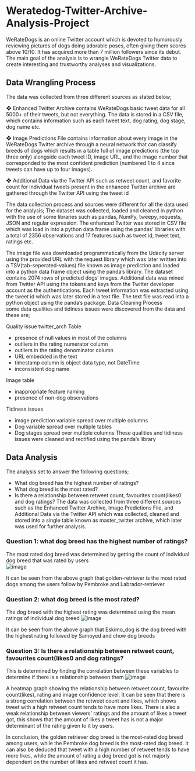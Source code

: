 # Weratedog-Twitter-Archive-Analysis-Project

WeRateDogs is an online Twitter account which is devoted to humorously reviewing pictures of dogs doing adorable poses, often giving them scores above 10/10. It has acquired more than 7 million followers since its debut. 
The main goal of the analysis is to wrangle WeRateDogs Twitter data to create interesting and trustworthy analyses and visualizations.

## Data Wrangling Process
The data was collected from three different sources as stated below;

❖	Enhanced Twitter Archive contains WeRateDogs basic tweet data for all 5000+ of their tweets, but not everything. The data is stored in a CSV file, which contains information such as each tweet text, dog rating, dog stage, dog name etc. 
 
❖	Image Predictions File contains information about every image in the 
WeRateDogs Twitter archive through a neural network that can classify breeds of dogs which results in a table full of image predictions (the top three only) alongside each tweet ID, image URL, and the image number that corresponded to the most confident prediction (numbered 1 to 4 since tweets can have up to four images). 
 
 
❖	Additional Data via the Twitter API such as retweet count, and favorite count for individual tweets present in the enhanced Twitter archive are gathered through the Twitter API using the tweet id

The data collection process and sources were different for all the data used for the analysis; 
The dataset was collected, loaded and cleaned in python with the use of some libraries such as pandas, NumPy, tweepy, requests, JSON and regular expression. 
The enhanced Twitter was stored in CSV file which was load in into a python data frame using the pandas’ libraries with a total of 2356 observations and 17 features such as tweet id, tweet text, ratings etc.

The image file was downloaded programmatically from the Udacity server using the provided URL with the request library which was later written into a TSV(tab-seperated-values) file known as image prediction and loaded into a python data frame object using the panda’s library. The dataset contains 2074 rows of predicted dogs’ images. 
Additional data was mined from Twitter API using the tokens and keys from the Twitter developer account as the authentications. Each tweet information was extracted using the tweet id which was later stored in a text file. The text file was read into a python object using the panda’s package. Data Cleaning Process  
some data qualities and tidiness issues were discovered from the data and these are;

Quality issue twitter_arch Table 
*	presence of null values in most of the columns 
*	outliers in the rating numerator column 
*	outliers in the rating denominator column 
*	URL embedded in the text 
*	timestamp column is object data type, not DateTime 
*	inconsistent dog name

Image table 
*	inappropriate feature naming 
*	presence of non-dog observations 

Tidiness issues 
*	image prediction variable spread over multiple columns 
*	Dog variable spread over multiple tables 
*	Dog stages spread over multiple columns 
These qualities and tidiness issues were cleaned and rectified using the panda’s library

## Data Analysis

The analysis set to answer the following questions; 
*	What dog breed has the highest number of ratings? 
*	What dog breed is the most rated? 
*	Is there a relationship between retweet count, favourites count(likes0 and dog ratings? 
The data was collected from three different sources such as the Enhanced Twitter Archive, Image Predictions File, and Additional Data via the Twitter API which was collected, cleaned and stored into a single table known as master_twitter archive, which later was used for further analysis. 

### Question 1: what dog breed has the highest number of ratings? 
The most rated dog breed was determined by getting the count of individual dog breed that was rated by users  
 ![image](https://user-images.githubusercontent.com/90378885/211569512-76625818-84d6-478c-ad53-9258db3e02b9.png)

   
It can be seen from the above graph that golden-retriever is the most rated dogs among the users follow by Pembroke and Labrador-retriever 

### Question 2: what dog breed is the most rated? 
The dog breed with the highest rating was determined using the mean ratings of individual dog breed 
![image](https://user-images.githubusercontent.com/90378885/211575875-3dcd0e90-38a1-49d4-a02a-b4af71ecde4f.png)

 
It can be seen from the above graph that Eskimo_dog is the dog breed with the highest rating followed by Samoyed and chow dog breeds

### Question 3: Is there a relationship between retweet count, favourites count(likes0 and dog ratings? 
This is determined by finding the correlation between these variables to determine if there is a relationship between them 
![image](https://user-images.githubusercontent.com/90378885/211571449-2164377c-aa03-4757-893e-57e6d98cc78d.png)
  
 
A heatmap graph showing the relationship between retweet count, favourite count(likes), rating and image confidence level. It can be seen that there is a strong correlation between the retweet count and likes, which shows tweet with a high retweet count tends to have more likes. There is also a weak relationship between viewers’ ratings and the amount of likes a tweet got, this shows that the amount of likes a tweet has is not a major determinant of the rating given to it by users. 
 
In conclusion, the golden retriever dog breed is the most-rated dog breed among users, while the Pembroke dog breed is the most-rated dog breed. It can also be deduced that tweet with a high number of retweet tends to have more likes, while the amount of rating a dog breed got is not majorly dependent on the number of likes and retweet count it has.





 

